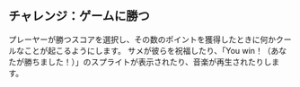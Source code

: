 ## チャレンジ：ゲームに勝つ

プレーヤーが勝つスコアを選択し、その数のポイントを獲得したときに何かクールなことが起こるようにします。 サメが彼らを祝福したり、「You win！（あなたが勝ちました！）」のスプライトが表示されたり、音楽が再生されたりします。